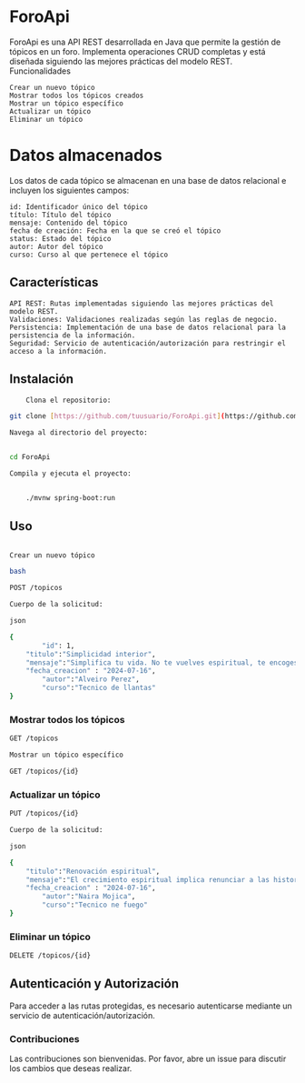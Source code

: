 # ForoApi

ForoApi es una API REST desarrollada en Java que permite la gestión de tópicos en un foro. Implementa operaciones CRUD completas y está diseñada siguiendo las mejores prácticas del modelo REST.
Funcionalidades

    Crear un nuevo tópico
    Mostrar todos los tópicos creados
    Mostrar un tópico específico
    Actualizar un tópico
    Eliminar un tópico

# Datos almacenados

Los datos de cada tópico se almacenan en una base de datos relacional e incluyen los siguientes campos:

    id: Identificador único del tópico
    título: Título del tópico
    mensaje: Contenido del tópico
    fecha de creación: Fecha en la que se creó el tópico
    status: Estado del tópico
    autor: Autor del tópico
    curso: Curso al que pertenece el tópico

## Características

    API REST: Rutas implementadas siguiendo las mejores prácticas del modelo REST.
    Validaciones: Validaciones realizadas según las reglas de negocio.
    Persistencia: Implementación de una base de datos relacional para la persistencia de la información.
    Seguridad: Servicio de autenticación/autorización para restringir el acceso a la información.

## Instalación
``` bash
    Clona el repositorio:

git clone [https://github.com/tuusuario/ForoApi.git](https://github.com/HackstrongerOff/Spring-Boot---Challenge-Foro-API)

Navega al directorio del proyecto:


cd ForoApi

Compila y ejecuta el proyecto:


    ./mvnw spring-boot:run
```

## Uso

``` bash

Crear un nuevo tópico

bash

POST /topicos

Cuerpo de la solicitud:

json

{
		"id": 1,
    "titulo":"Simplicidad interior",
    "mensaje":"Simplifica tu vida. No te vuelves espiritual, te encoges espiritualmente",
    "fecha_creacion" : "2024-07-16",
		"autor":"Alveiro Perez",
		"curso":"Tecnico de llantas"
}
```

### Mostrar todos los tópicos

``` bash
GET /topicos

Mostrar un tópico específico

GET /topicos/{id}
```

### Actualizar un tópico
``` bash
PUT /topicos/{id}

Cuerpo de la solicitud:

json

{
    "titulo":"Renovación espiritual",
    "mensaje":"El crecimiento espiritual implica renunciar a las historias de tu pasado para que el universo pueda escribir una nueva",
    "fecha_creacion" : "2024-07-16",
		"autor":"Naira Mojica",
		"curso":"Tecnico ne fuego"
}
```

### Eliminar un tópico

``` bash
DELETE /topicos/{id}
```

## Autenticación y Autorización
Para acceder a las rutas protegidas, es necesario autenticarse mediante un servicio de autenticación/autorización.

### Contribuciones
Las contribuciones son bienvenidas. Por favor, abre un issue para discutir los cambios que deseas realizar.
